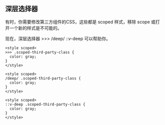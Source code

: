 ## 深层选择器
有时，你需要修改第三方组件的CSS，这些都是 scoped 样式，移除 scope 或打开一个新的样式是不可能的。

现在，深层选择器 >>> /deep/ ::v-deep 可以帮助你。
```tsx
<style scoped>
>>> .scoped-third-party-class {
  color: gray;
}
</style>

<style scoped>
/deep/ .scoped-third-party-class {
  color: gray;
}
</style>

<style scoped>
::v-deep .scoped-third-party-class {
  color: gray;
}
</style>
```